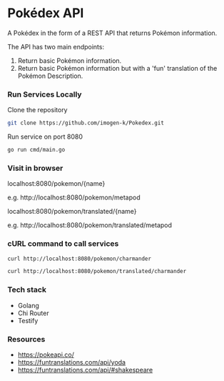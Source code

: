 # Pokédex API

A Pokédex in the form of a REST API that returns Pokémon information.

The API has two main endpoints:
1. Return basic Pokémon information.
2. Return basic Pokémon information but with a 'fun' translation of the Pokémon Description.


### Run Services Locally

Clone the repository

```bash
git clone https://github.com/imogen-k/Pokedex.git
```

Run service on port 8080
```bash
go run cmd/main.go
```

### Visit in browser

localhost:8080/pokemon/{name}

e.g. http://localhost:8080/pokemon/metapod


localhost:8080/pokemon/translated/{name}

e.g. http://localhost:8080/pokemon/translated/metapod


### cURL command to call services

```bash 
curl http://localhost:8080/pokemon/charmander
```
```bash 
curl http://localhost:8080/pokemon/translated/charmander
```

### Tech stack
- Golang
- Chi Router
- Testify

### Resources
- https://pokeapi.co/
- https://funtranslations.com/api/yoda
- https://funtranslations.com/api/#shakespeare
